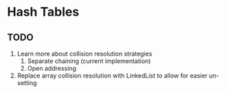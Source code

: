 # Hash Tables


## TODO
1. Learn more about collision resolution strategies
    1. Separate chaining (current implementation)
    2. Open addressing
2. Replace array collision resolution with LinkedList to allow for easier un-setting